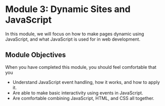 # Module 3: Dynamic Sites and JavaScript
In this module, we will focus on how to make pages dynamic using JavaScript, and what JavaScript is used for in web development.

## Module Objectives
When you have completed this module, you should feel comfortable that you
- Understand JavaScript event handling, how it works, and how to apply it.
- Are able to make basic interactivity using events in JavaScript.
- Are comfortable combining JavaScript, HTML, and CSS all together.